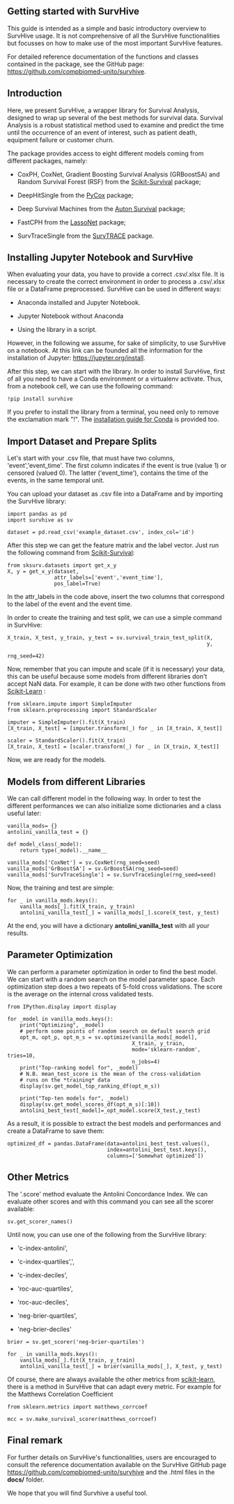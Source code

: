 
## Getting started with SurvHive

This guide is intended as a simple and basic introductory overview to
SurvHive usage. It is not comprehensive of all the SurvHive
functionalities but focusses on how to make use of the most important
SurvHive features.

For detailed reference documentation of the functions and classes
contained in the package, see the GitHub page:
<https://github.com/compbiomed-unito/survhive>.

## Introduction

Here, we present SurvHive, a wrapper library for Survival Analysis,
designed to wrap up several of the best methods for survival data.
Survival Analysis is a robust statistical method used to examine and
predict the time until the occurrence of an event of interest, such as
patient death, equipment failure or customer churn.

The package provides access to eight different models coming from
different packages, namely:

-   CoxPH, CoxNet, Gradient Boosting Survival Analysis (GRBoostSA) and
    Random Survival Forest (RSF) from the [Scikit-Survival][@polsterl2020scikit] package;

-   DeepHitSingle from the [PyCox][@geck2012pycox] package;

-   Deep Survival Machines from the [Auton Survival][@nagpal2022auton]
    package;

-   FastCPH from the [LassoNet][@lemhadri2021lassonet] package;

-   SurvTraceSingle from the [SurvTRACE][@wang2022survtrace] package.

## Installing Jupyter Notebook and SurvHive

When evaluating your data, you have to provide a correct .csv/.xlsx
file. It is necessary to create the correct environment in order to
process a .csv/.xlsx file or a DataFrame preprocessed. SurvHive can be
used in different ways:

-   Anaconda installed and Jupyter Notebook.

-   Jupyter Notebook without Anaconda

-   Using the library in a script.

However, in the following we assume, for sake of simplicity, to use
SurvHive on a notebook. At this link can be founded all the information
for the installation of Jupyter: <https://jupyter.org/install>.

After this step, we can start with the library. In order to install
SurvHive, first of all you need to have a Conda environment or a
virtualenv activate. Thus, from a notebook cell, we can use the
following command:

``` {.python linenos="" frame="lines" fontsize="\\small"}
!pip install survhive
```

If you prefer to install the library from a terminal, you need only to remove
the exclamation mark \"!\". The [installation guide for Conda](INSTALL.md#installing-with-conda) 
is provided too.  

<!-- <https://github.com/compbiomed-unito/survhive/blob/main/INSTALL.md> -->

## Import Dataset and Prepare Splits

Let's start with your .csv file, that must have two columns,
'event','event_time'. The first column indicates if the event is true
(value 1) or censored (valued 0). The latter ('event_time'), contains
the time of the events, in the same temporal unit.

You can upload your dataset as .csv file into a DataFrame and by
importing the SurvHive library:

``` {.python linenos="" frame="lines" fontsize="\\small"}
import pandas as pd
import survhive as sv

dataset = pd.read_csv('example_dataset.csv', index_col='id')
```

After this step we can get the feature matrix and the label vector. Just
run the following command from [Scikit-Survival][@polsterl2020scikit]:

``` {.python linenos="" frame="lines" fontsize="\\small"}
from sksurv.datasets import get_x_y
X, y = get_x_y(dataset, 
               attr_labels=['event','event_time'], 
               pos_label=True)
```

In the attr_labels in the code above, insert the two columns that
correspond to the label of the event and the event time.

In order to create the training and test split, we can use a simple
command in SurvHive:

``` {.python linenos="" frame="lines" fontsize="\\small"}
X_train, X_test, y_train, y_test = sv.survival_train_test_split(X, 
                                                                y, 
                                                                rng_seed=42)
```

Now, remember that you can impute and scale (if it is necessary) your data,
this can be useful because some models from different libraries don't accept
NaN data. For example, it can be done with two other functions from
[Scikit-Learn][@skl] :

``` {.python linenos="" frame="lines" fontsize="\\small"}
from sklearn.impute import SimpleImputer
from sklearn.preprocessing import StandardScaler

imputer = SimpleImputer().fit(X_train)
[X_train, X_test] = [imputer.transform(_) for _ in [X_train, X_test]]

scaler = StandardScaler().fit(X_train)
[X_train, X_test] = [scaler.transform(_) for _ in [X_train, X_test]]
```

Now, we are ready for the models.

## Models from different Libraries

We can call different model in the following way. In order to test the
different performances we can also initialize some dictionaries and a
class useful later:

``` {.python linenos="" frame="lines" fontsize="\\small"}
vanilla_mods= {}
antolini_vanilla_test = {}

def model_class(_model):
    return type(_model).__name__

vanilla_mods['CoxNet'] = sv.CoxNet(rng_seed=seed)
vanilla_mods['GrBoostSA'] = sv.GrBoostSA(rng_seed=seed)
vanilla_mods['SurvTraceSingle'] = sv.SurvTraceSingle(rng_seed=seed)
```

Now, the training and test are simple:

``` {.python linenos="" frame="lines" fontsize="\\small"}
for _ in vanilla_mods.keys():
    vanilla_mods[_].fit(X_train, y_train)
    antolini_vanilla_test[_] = vanilla_mods[_].score(X_test, y_test)
```

At the end, you will have a dictionary **antolini_vanilla_test** with
all your results.

## Parameter Optimization

We can perform a parameter optimization in order to find the best model.
We can start with a random search on the model parameter space. Each
optimization step does a two repeats of 5-fold cross validations. The
score is the average on the internal cross validated tests.

``` {.python linenos="" frame="lines" fontsize="\\small"}
from IPython.display import display

for _model in vanilla_mods.keys():
    print("Optimizing", _model)
    # perform some points of random search on default search grid
    opt_m, opt_p, opt_m_s = sv.optimize(vanilla_mods[_model],
                                        X_train, y_train, 
                                        mode='sklearn-random', tries=10, 
                                        n_jobs=4)
    print("Top-ranking model for", _model)
    # N.B. mean_test_score is the mean of the cross-validation
    # runs on the *training* data
    display(sv.get_model_top_ranking_df(opt_m_s))
    
    print("Top-ten models for", _model)
    display(sv.get_model_scores_df(opt_m_s)[:10])
    antolini_best_test[_model]=_opt_model.score(X_test,y_test)
```

As a result, it is possible to extract the best models and performances
and create a DataFrame to save them:

``` {.python linenos="" frame="lines" fontsize="\\small"}
optimized_df = pandas.DataFrame(data=antolini_best_test.values(),
                                index=antolini_best_test.keys(),
                                columns=['Somewhat optimized'])
```

## Other Metrics

The '.score' method evaluate the Antolini Concordance Index. We can
evaluate other scores and with this command you can see all the scorer
available:

``` {.python linenos="" frame="lines" fontsize="\\small"}
sv.get_scorer_names()
```

Until now, you can use one of the following from the SurvHive library:

-   'c-index-antolini',

-   'c-index-quartiles',',

-   'c-index-deciles',

-   'roc-auc-quartiles',

-   'roc-auc-deciles',

-   'neg-brier-quartiles',

-   'neg-brier-deciles'

``` {.python linenos="" frame="lines" fontsize="\\small"}
brier = sv.get_scorer('neg-brier-quartiles')

for _ in vanilla_mods.keys():
    vanilla_mods[_].fit(X_train, y_train)
    antolini_vanilla_test[_] = brier(vanilla_mods[_], X_test, y_test)
```

Of course, there are always available the other metrics from
[scikit-learn][@skl], there is a method in SurvHive that can adapt every
metric. For example for the Matthews Correlation Coefficient
``` {.python linenos="" frame="lines" fontsize="\\small"}
from sklearn.metrics import matthews_corrcoef

mcc = sv.make_survival_scorer(matthews_corrcoef)
```

## Final remark

For further details on SurvHive's functionalities, users are encouraged
to consult the reference documentation available on the SurvHive GitHub
page <https://github.com/compbiomed-unito/survhive> and the .html files
in the **docs/** folder.

We hope that you will find Survhive a useful tool.


[@polsterl2020scikit]: https://github.com/sebp/scikit-survival
[@geck2012pycox]: https://github.com/havakv/pycox
[@nagpal2022auton]: https://github.com/autonlab/auton-survival
[@lemhadri2021lassonet]: https://github.com/lasso-net/lassonet
[@wang2022survtrace]: https://github.com/RyanWangZf/SurvTRACE
[@skl]: https://scikit-learn.org/stable/

